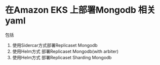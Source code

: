 # 在Amazon EKS 上部署Mongodb 相关yaml

包括

1. 使用Sidercar方式部署Replicaset Mongodb
2. 使用Helm方式 部署Replicaset Mongodb(with arbiter)
3. 使用Helm方式 部署Replicaset Sharding Mongodb
